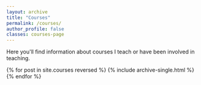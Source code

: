 ```yaml
---
layout: archive
title: "Courses"
permalink: /courses/
author_profile: false
classes: courses-page
---
```


Here you'll find information about courses I teach or have been involved in teaching.

{% for post in site.courses reversed %}
  {% include archive-single.html %}
{% endfor %}